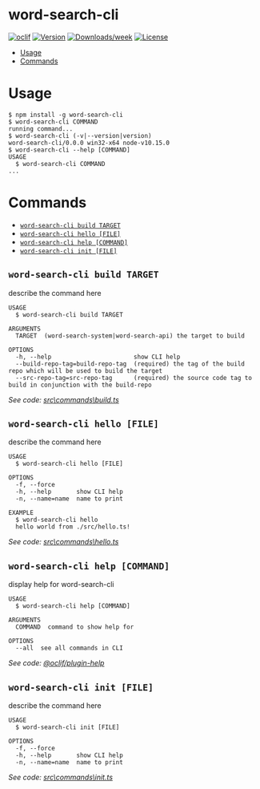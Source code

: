 word-search-cli
===============



[![oclif](https://img.shields.io/badge/cli-oclif-brightgreen.svg)](https://oclif.io)
[![Version](https://img.shields.io/npm/v/word-search-cli.svg)](https://npmjs.org/package/word-search-cli)
[![Downloads/week](https://img.shields.io/npm/dw/word-search-cli.svg)](https://npmjs.org/package/word-search-cli)
[![License](https://img.shields.io/npm/l/word-search-cli.svg)](https://github.com/chrisjpalmer/word-search-cli/blob/master/package.json)

<!-- toc -->
* [Usage](#usage)
* [Commands](#commands)
<!-- tocstop -->
# Usage
<!-- usage -->
```sh-session
$ npm install -g word-search-cli
$ word-search-cli COMMAND
running command...
$ word-search-cli (-v|--version|version)
word-search-cli/0.0.0 win32-x64 node-v10.15.0
$ word-search-cli --help [COMMAND]
USAGE
  $ word-search-cli COMMAND
...
```
<!-- usagestop -->
# Commands
<!-- commands -->
* [`word-search-cli build TARGET`](#word-search-cli-build-target)
* [`word-search-cli hello [FILE]`](#word-search-cli-hello-file)
* [`word-search-cli help [COMMAND]`](#word-search-cli-help-command)
* [`word-search-cli init [FILE]`](#word-search-cli-init-file)

## `word-search-cli build TARGET`

describe the command here

```
USAGE
  $ word-search-cli build TARGET

ARGUMENTS
  TARGET  (word-search-system|word-search-api) the target to build

OPTIONS
  -h, --help                       show CLI help
  --build-repo-tag=build-repo-tag  (required) the tag of the build repo which will be used to build the target
  --src-repo-tag=src-repo-tag      (required) the source code tag to build in conjunction with the build-repo
```

_See code: [src\commands\build.ts](https://github.com/chrisjpalmer/word-search-cli/blob/v0.0.0/src\commands\build.ts)_

## `word-search-cli hello [FILE]`

describe the command here

```
USAGE
  $ word-search-cli hello [FILE]

OPTIONS
  -f, --force
  -h, --help       show CLI help
  -n, --name=name  name to print

EXAMPLE
  $ word-search-cli hello
  hello world from ./src/hello.ts!
```

_See code: [src\commands\hello.ts](https://github.com/chrisjpalmer/word-search-cli/blob/v0.0.0/src\commands\hello.ts)_

## `word-search-cli help [COMMAND]`

display help for word-search-cli

```
USAGE
  $ word-search-cli help [COMMAND]

ARGUMENTS
  COMMAND  command to show help for

OPTIONS
  --all  see all commands in CLI
```

_See code: [@oclif/plugin-help](https://github.com/oclif/plugin-help/blob/v2.1.6/src\commands\help.ts)_

## `word-search-cli init [FILE]`

describe the command here

```
USAGE
  $ word-search-cli init [FILE]

OPTIONS
  -f, --force
  -h, --help       show CLI help
  -n, --name=name  name to print
```

_See code: [src\commands\init.ts](https://github.com/chrisjpalmer/word-search-cli/blob/v0.0.0/src\commands\init.ts)_
<!-- commandsstop -->

